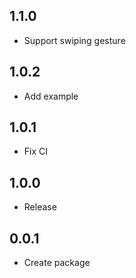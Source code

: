 ## 1.1.0
- Support swiping gesture
 
## 1.0.2
- Add example
 
## 1.0.1
- Fix CI
 
## 1.0.0
- Release
 
## 0.0.1
- Create package
